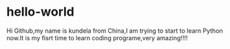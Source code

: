 # hello-world
Hi Github,my name is kundela from China,I am trying to start to learn Python now.It is my fisrt time to learn coding programe,very amazing!!!!
